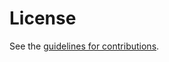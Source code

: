# License

See the
[guidelines for contributions](https://github.com/VCGTF/draft-virtual-currency-security-requirements/blob/master/CONTRIBUTING.md).
